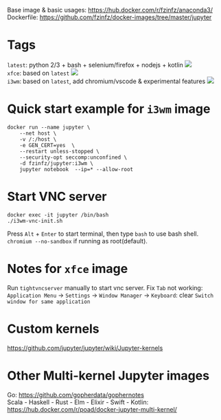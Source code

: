 Base image & basic usages: https://hub.docker.com/r/fzinfz/anaconda3/  
Dockerfile: https://github.com/fzinfz/docker-images/tree/master/jupyter  

# Tags

`latest`: python 2/3 + bash + selenium/firefox + nodejs + kotlin [![](https://images.microbadger.com/badges/image/fzinfz/jupyter.svg)](https://microbadger.com/images/fzinfz/jupyter "Get your own image badge on microbadger.com")   
`xfce`:	based on `latest`  [![](https://images.microbadger.com/badges/image/fzinfz/jupyter:xfce.svg)](https://microbadger.com/images/fzinfz/jupyter:xfce "Get your own image badge on microbadger.com")  
`i3wm`:	based on `latest`, add chromium/vscode & experimental features [![](https://images.microbadger.com/badges/image/fzinfz/jupyter:i3wm.svg)](https://microbadger.com/images/fzinfz/jupyter:i3wm "Get your own image badge on microbadger.com")

# Quick start example for `i3wm` image
    docker run --name jupyter \
        --net host \
        -v /:/host \
        -e GEN_CERT=yes  \
        --restart unless-stopped \
        --security-opt seccomp:unconfined \
        -d fzinfz/jupyter:i3wm \
        jupyter notebook  --ip=* --allow-root

# Start VNC server
    docker exec -it jupyter /bin/bash
    ./i3wm-vnc-init.sh

Press `Alt` + `Enter` to start terminal, then type `bash` to use bash shell.
`chromium --no-sandbox` if running as root(default).

# Notes for `xfce` image
Run `tightvncserver` manually to start vnc server.
Fix `Tab` not working: `Application Menu` -> `Settings` -> `Window Manager` -> `Keyboard`: clear `Switch window for same application`

# Custom kernels
https://github.com/jupyter/jupyter/wiki/Jupyter-kernels

# Other Multi-kernel Jupyter images
Go: https://github.com/gopherdata/gophernotes  
Scala - Haskell - Rust - Elm - Elixir - Swift - Kotlin: 
https://hub.docker.com/r/poad/docker-jupyter-multi-kernel/

